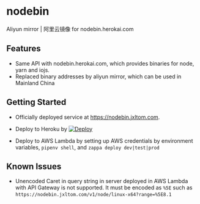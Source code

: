 # nodebin

Aliyun mirror | 阿里云镜像 for nodebin.herokai.com

## Features

- Same API with nodebin.herokai.com, which provides binaries for node, yarn and iojs.
- Replaced binary addresses by aliyun mirror, which can be used in Mainland China

## Getting Started

- Officially deployed service at https://nodebin.jxltom.com.

- Deploy to Heroku by [![Deploy](https://www.herokucdn.com/deploy/button.svg)](https://heroku.com/deploy?template=https://github.com/jxltom/nodebin)

- Deploy to AWS Lambda by setting up AWS credentials by environment variables, ```pipenv shell```, and ```zappa deploy dev|test|prod```

## Known Issues

- Unencoded Caret in query string in server deployed in AWS Lambda with API Gateway is not supported. It must be encoded as ```%5E``` such as ```https://nodebin.jxltom.com/v1/node/linux-x64?range=%5E8.1```
